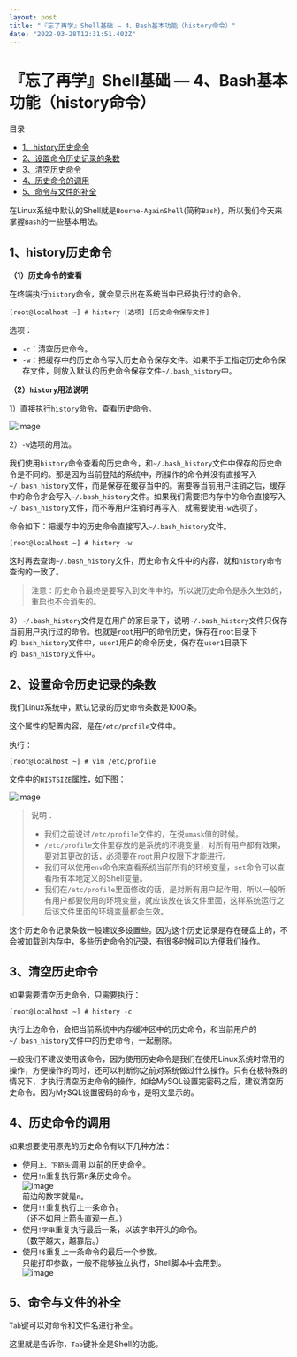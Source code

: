 ```yaml
---
layout: post
title: "『忘了再学』Shell基础 — 4、Bash基本功能（history命令）"
date: "2022-03-28T12:31:51.402Z"
---
```

『忘了再学』Shell基础 — 4、Bash基本功能（history命令）
=====================================

目录

*   [1、history历史命令](#1history历史命令)
*   [2、设置命令历史记录的条数](#2设置命令历史记录的条数)
*   [3、清空历史命令](#3清空历史命令)
*   [4、历史命令的调用](#4历史命令的调用)
*   [5、命令与文件的补全](#5命令与文件的补全)

在Linux系统中默认的Shell就是`Bourne-AgainShell`(简称`Bash`)，所以我们今天来掌握`Bash`的一些基本用法。

1、history历史命令
-------------

**（1）历史命令的查看**

在终端执行`history`命令，就会显示出在系统当中已经执行过的命令。

    [root@localhost ~] # history [选项] [历史命令保存文件]
    

选项：

*   `-c`：清空历史命令。
*   `-w`：把缓存中的历史命令写入历史命令保存文件。如果不手工指定历史命令保存文件，则放入默认的历史命令保存文件`~/.bash_history`中。

**（2）`history`用法说明**

1）直接执行`history`命令，查看历史命令。

![image](https://img2022.cnblogs.com/blog/909968/202203/909968-20220327104344661-1374976607.png)

2）`-w`选项的用法。

我们使用`history`命令查看的历史命令，和`~/.bash_history`文件中保存的历史命令是不同的。那是因为当前登陆的系统中，所操作的命令并没有直接写入`~/.bash_history`文件，而是保存在缓存当中的。需要等当前用户注销之后，缓存中的命令才会写入`~/.bash_history`文件。如果我们需要把内存中的命令直接写入`~/.bash_history`文件，而不等用户注销时再写入，就需要使用`-w`选项了。

命令如下：把缓存中的历史命令直接写入`~/.bash_history`文件。

    [root@localhost ~] # history -w
    

这时再去查询`~/.bash_history`文件，历史命令文件中的内容，就和`history`命令查询的一致了。

> 注意：历史命令最终是要写入到文件中的，所以说历史命令是永久生效的，重启也不会消失的。

3）`~/.bash_history`文件是在用户的家目录下，说明`~/.bash_history`文件只保存当前用户执行过的命令。也就是`root`用户的命令历史，保存在`root`目录下的`.bash_history`文件中，`user1`用户的命令历史，保存在`user1`目录下的`.bash_history`文件中。

2、设置命令历史记录的条数
-------------

我们Linux系统中，默认记录的历史命令条数是1000条。

这个属性的配置内容，是在`/etc/profile`文件中。

执行：

    [root@localhost ~] # vim /etc/profile
    

文件中的`HISTSIZE`属性，如下图：

![image](https://img2022.cnblogs.com/blog/909968/202203/909968-20220327104359997-797148469.png)

> 说明：
> 
> *   我们之前说过`/etc/profile`文件的，在说`umask`值的时候。
> *   `/etc/profile`文件里存放的是系统的环境变量，对所有用户都有效果，要对其更改的话，必须要在`root`用户权限下才能进行。
> *   我们可以使用`env`命令来查看系统当前所有的环境变量，`set`命令可以查看所有本地定义的Shell变量。
> *   我们在`/etc/profile`里面修改的话，是对所有用户起作用，所以一般所有用户都要使用的环境变量，就应该放在该文件里面，这样系统运行之后该文件里面的环境变量都会生效。

这个历史命令记录条数一般建议多设置些。因为这个历史记录是存在硬盘上的，不会被加载到内存中，多些历史命令的记录，有很多时候可以方便我们操作。

3、清空历史命令
--------

如果需要清空历史命令，只需要执行：

    [root@localhost ~] # history -c
    

执行上边命令，会把当前系统中内存缓冲区中的历史命令，和当前用户的`~/.bash_history`文件中的历史命令，一起删除。

一般我们不建议使用该命令，因为使用历史命令是我们在使用Linux系统时常用的操作，方便操作的同时，还可以判断你之前对系统做过什么操作。只有在极特殊的情况下，才执行清空历史命令的操作，如给MySQL设置完密码之后，建议清空历史命令。因为MySQL设置密码的命令，是明文显示的。

4、历史命令的调用
---------

如果想要使用原先的历史命令有以下几种方法：

*   使用`上、下箭头`调用 以前的历史命令。
*   使用`!n`重复执行第n条历史命令。  
    ![image](https://img2022.cnblogs.com/blog/909968/202203/909968-20220327104415957-1139418891.png)  
    前边的数字就是`n`。
*   使用`!!`重复执行上一条命令。  
    （还不如用上箭头直观一点。）
*   使用`!字串`重复执行最后一条，以该字串开头的命令。  
    （数字越大，越靠后。）
*   使用`!$`重复上一条命令的最后一个参数。  
    只能打印参数，一般不能够独立执行，Shell脚本中会用到。  
    ![image](https://img2022.cnblogs.com/blog/909968/202203/909968-20220327104436834-1889556324.png)

5、命令与文件的补全
----------

`Tab`键可以对命令和文件名进行补全。

这里就是告诉你，`Tab`键补全是Shell的功能。